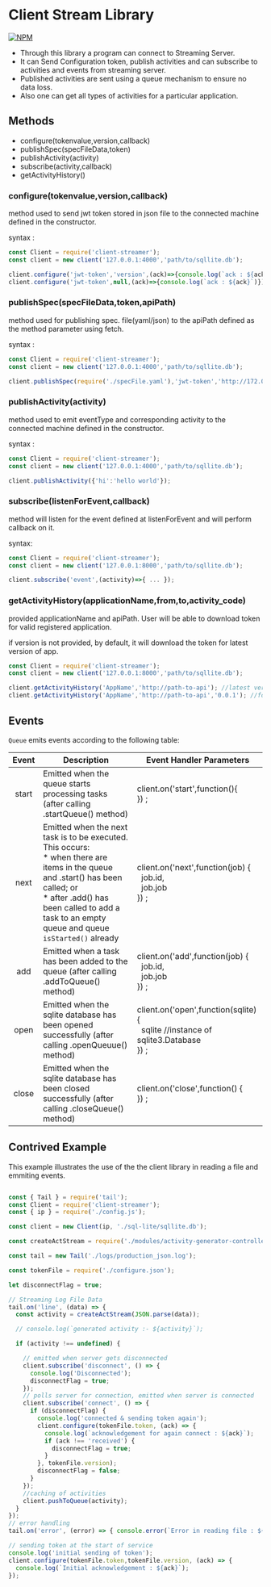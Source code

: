 # Client Stream Library

[![NPM](https://nodei.co/npm/client-streamer.png)](https://nodei.co/npm/client-streamer/)
<!--[![NPM](https://nodei.co/npm-dl/kafka-node.png?height=3)](https://nodei.co/npm/kafka-node/)-->

- Through this library a program can connect to Streaming Server.
- It can Send Configuration token, publish activities and can subscribe to activities and events from      streaming server.
- Published activities are sent using a queue mechanism to ensure no data loss.
- Also one can get all types of activities for a particular application. 

## Methods
- configure(tokenvalue,version,callback)
- publishSpec(specFileData,token)
- publishActivity(activity)
- subscribe(activity,callback)
- getActivityHistory()

### configure(tokenvalue,version,callback)

method used to send jwt token stored in json file to the connected machine defined in the constructor.

syntax :

```javascript
const Client = require('client-streamer');
const client = new client('127.0.0.1:4000','path/to/sqllite.db');

client.configure('jwt-token','version',(ack)=>{console.log(`ack : ${ack}`)});
client.configure('jwt-token',null,(ack)=>{console.log(`ack : ${ack}`)});
```

### publishSpec(specFileData,token,apiPath)

method used for publishing spec. file(yaml/json) to the apiPath defined as the method parameter using fetch.

syntax :

```javascript
const Client = require('client-streamer');
const client = new client('127.0.0.1:4000','path/to/sqllite.db');

client.publishSpec(require('./specFile.yaml'),'jwt-token','http://172.0.0.1:8000/register-yaml');
```

### publishActivity(activity)

method used to emit eventType and corresponding activity to the connected machine defined in the constructor.

syntax :

```javascript
const Client = require('client-streamer');
const client = new client('127.0.0.1:4000','path/to/sqllite.db');

client.publishActivity({'hi':'hello world'});
```

### subscribe(listenForEvent,callback)

method will listen for the event defined at listenForEvent and will perform callback on it.

syntax:

```javascript
const Client = require('client-streamer');
const client = new client('127.0.0.1:8000','path/to/sqllite.db');

client.subscribe('event',(activity)=>{ ... });
```

### getActivityHistory(applicationName,from,to,activity_code)

provided applicationName and apiPath.
User will be able to download token for valid registered application.

if version is not provided, by default, it will download the token for latest version of app.

```javascript
const Client = require('client-streamer');
const client = new client('127.0.0.1:8000','path/to/sqllite.db');

client.getActivityHistory('AppName','http://path-to-api'); //latest version
client.getActivityHistory('AppName','http://path-to-api','0.0.1'); //for version 0.0.1 (if it exist)
```

## Events

`Queue` emits events according to the following table:

| Event | Description                                                                                                                                                                                     | Event Handler Parameters                                                                                                        |
|:-----:|-------------------------------------------------------------------------------------------------------------------------------------------------------------------------------------------------|---------------------------------------------------------------------------------------------------------------------------------|
| start | Emitted when the queue starts processing tasks (after calling .startQueue() method)                                                                                                                  | client.on('start',function(){<br/> }) ;                                                                                              |
|  next | Emitted when the next task is to be executed.  This occurs:<br/> * when there are items in the queue and .start() has been called; or<br/> * after .add() has been called to add a task to an empty queue and queue `isStarted()` already | client.on('next',function(job) {<br/>&nbsp;&nbsp;job.id,<br/>&nbsp;&nbsp;job.job <br/>}) ; |
|   add | Emitted when a task has been added to the queue (after calling .addToQueue() method)                                                                                                                   | client.on('add',function(job) {<br/>&nbsp;&nbsp;job.id,<br/>&nbsp;&nbsp;job.job <br/>}) ;                                            |
|  open | Emitted when the sqlite database has been opened successfully (after calling .openQueuue() method)                                                                                                    | client.on('open',function(sqlite) {<br/>&nbsp;&nbsp;sqlite //instance of sqlite3.Database <br/>}) ;                                  |
| close | Emitted when the sqlite database has been closed successfully (after calling .closeQueue() method)                                                                                                   | client.on('close',function() {<br/> }) ;                                                                                             |


## Contrived Example

This example illustrates the use of the the client library in reading a file and emmiting events.

```javascript

const { Tail } = require('tail');
const Client = require('client-streamer');
const { ip } = require('./config.js');

const client = new Client(ip, './sql-lite/sqllite.db');

const createActStream = require('./modules/activity-generator-controller');

const tail = new Tail('./logs/production_json.log');

const tokenFile = require('./configure.json');

let disconnectFlag = true;

// Streaming Log File Data
tail.on('line', (data) => {
  const activity = createActStream(JSON.parse(data));

  // console.log(`generated activity :- ${activity}`);

  if (activity !== undefined) {

    // emitted when server gets disconnected
    client.subscribe('disconnect', () => {
      console.log('Disconnected');
      disconnectFlag = true;
    });
    // polls server for connection, emitted when server is connected
    client.subscribe('connect', () => {
      if (disconnectFlag) {
        console.log('connected & sending token again');
        client.configure(tokenFile.token, (ack) => {
          console.log(`acknowledgement for again connect : ${ack}`);
          if (ack !== 'received') {
            disconnectFlag = true;
          }
        }, tokenFile.version);
        disconnectFlag = false;
      }
    });
    //caching of activities
    client.pushToQueue(activity);
  }
});
// error handling
tail.on('error', (error) => { console.error(`Error in reading file : ${error}`); });

// sending token at the start of service
console.log('initial sending of token');
client.configure(tokenFile.token,tokenFile.version, (ack) => {
  console.log(`Initial acknowledgement : ${ack}`);
});

```


